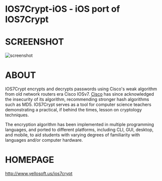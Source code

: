 # IOS7Crypt-iOS - iOS port of IOS7Crypt

# SCREENSHOT

![screenshot](https://raw2.github.com/mcandre/IOS7Crypt-iOS/master/screenshot-iphone.png)

# ABOUT

IOS7Crypt encrypts and decrypts passwords using Cisco's weak algorithm from old network routers era Cisco IOSv7. [Cisco](http://www.cisco.com/en/US/tech/tk59/technologies_tech_note09186a00809d38a7.shtml) has since acknowledged the insecurity of its algorithm, recommending stronger hash algorithms such as MD5. IOS7Crypt serves as a tool for computer science teachers demonstrating a practical, if behind the times, lesson on cryptology techniques.

The encryption algorithm has been implemented in multiple programming languages, and ported to different platforms, including CLI, GUI, desktop, and mobile, to aid students with varying degrees of familiarity with languages and/or computer hardware.

# HOMEPAGE

http://www.yellosoft.us/ios7crypt
